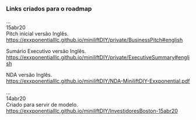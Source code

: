 ### Links criados para o roadmap


... <br>
15abr20 <br>
Pitch inicial versão Inglês. <br>
https://exxponentialllc.github.io/miniliftDIY/private/BusinessPitch#english

Sumário Executivo versão Inglês. <br>
https://exxponentialllc.github.io/miniliftDIY/private/ExecutiveSummary#english

NDA versão Inglês. <br>
https://exxponentialllc.github.io/miniliftDIY/NDA-MiniliftDIY-Exxponential.pdf

... <br>
14abr20 <br>
Criado para servir de modelo. <br>
https://exxponentialllc.github.io/miniliftDIY/InvestidoresBoston-15abr20


